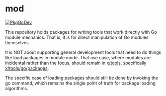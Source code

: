 # mod

[![PkgGoDev](https://pkg.go.dev/badge/golang.org/x/mod)](https://pkg.go.dev/golang.org/x/mod)

This repository holds packages for writing tools
that work directly with Go module mechanics.
That is, it is for direct manipulation of Go modules themselves.

It is NOT about supporting general development tools that
need to do things like load packages in module mode.
That use case, where modules are incidental rather than the focus,
should remain in [x/tools](https://pkg.go.dev/golang.org/x/tools),
specifically [x/tools/go/packages](https://pkg.go.dev/golang.org/x/tools/go/packages).

The specific case of loading packages should still be done by
invoking the go command, which remains the single point of
truth for package loading algorithms.
